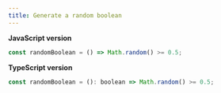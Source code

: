 ```yaml
---
title: Generate a random boolean
---
```


**JavaScript version**

```js
const randomBoolean = () => Math.random() >= 0.5;
```

**TypeScript version**

```js
const randomBoolean = (): boolean => Math.random() >= 0.5;
```
